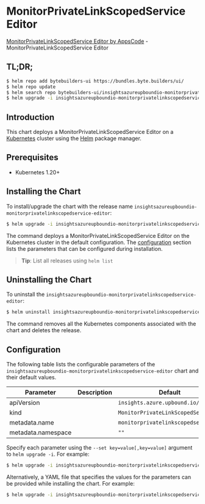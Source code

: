 # MonitorPrivateLinkScopedService Editor

[MonitorPrivateLinkScopedService Editor by AppsCode](https://byte.builders) - MonitorPrivateLinkScopedService Editor

## TL;DR;

```bash
$ helm repo add bytebuilders-ui https://bundles.byte.builders/ui/
$ helm repo update
$ helm search repo bytebuilders-ui/insightsazureupboundio-monitorprivatelinkscopedservice-editor --version=v0.4.18
$ helm upgrade -i insightsazureupboundio-monitorprivatelinkscopedservice-editor bytebuilders-ui/insightsazureupboundio-monitorprivatelinkscopedservice-editor -n default --create-namespace --version=v0.4.18
```

## Introduction

This chart deploys a MonitorPrivateLinkScopedService Editor on a [Kubernetes](http://kubernetes.io) cluster using the [Helm](https://helm.sh) package manager.

## Prerequisites

- Kubernetes 1.20+

## Installing the Chart

To install/upgrade the chart with the release name `insightsazureupboundio-monitorprivatelinkscopedservice-editor`:

```bash
$ helm upgrade -i insightsazureupboundio-monitorprivatelinkscopedservice-editor bytebuilders-ui/insightsazureupboundio-monitorprivatelinkscopedservice-editor -n default --create-namespace --version=v0.4.18
```

The command deploys a MonitorPrivateLinkScopedService Editor on the Kubernetes cluster in the default configuration. The [configuration](#configuration) section lists the parameters that can be configured during installation.

> **Tip**: List all releases using `helm list`

## Uninstalling the Chart

To uninstall the `insightsazureupboundio-monitorprivatelinkscopedservice-editor`:

```bash
$ helm uninstall insightsazureupboundio-monitorprivatelinkscopedservice-editor -n default
```

The command removes all the Kubernetes components associated with the chart and deletes the release.

## Configuration

The following table lists the configurable parameters of the `insightsazureupboundio-monitorprivatelinkscopedservice-editor` chart and their default values.

|     Parameter      | Description |                    Default                     |
|--------------------|-------------|------------------------------------------------|
| apiVersion         |             | <code>insights.azure.upbound.io/v1beta1</code> |
| kind               |             | <code>MonitorPrivateLinkScopedService</code>   |
| metadata.name      |             | <code>monitorprivatelinkscopedservice</code>   |
| metadata.namespace |             | <code>""</code>                                |


Specify each parameter using the `--set key=value[,key=value]` argument to `helm upgrade -i`. For example:

```bash
$ helm upgrade -i insightsazureupboundio-monitorprivatelinkscopedservice-editor bytebuilders-ui/insightsazureupboundio-monitorprivatelinkscopedservice-editor -n default --create-namespace --version=v0.4.18 --set apiVersion=insights.azure.upbound.io/v1beta1
```

Alternatively, a YAML file that specifies the values for the parameters can be provided while
installing the chart. For example:

```bash
$ helm upgrade -i insightsazureupboundio-monitorprivatelinkscopedservice-editor bytebuilders-ui/insightsazureupboundio-monitorprivatelinkscopedservice-editor -n default --create-namespace --version=v0.4.18 --values values.yaml
```
